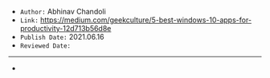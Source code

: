 

- `Author:` Abhinav Chandoli
- `Link:` <https://medium.com/geekculture/5-best-windows-10-apps-for-productivity-12d713b56d8e>
- `Publish Date:` 2021.06.16
- `Reviewed Date:` 

---

-

